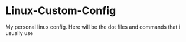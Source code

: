 # Linux-Custom-Config
My personal linux config. Here will be the dot files and commands that i usually use
